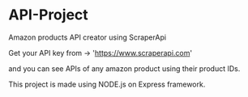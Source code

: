 # API-Project
Amazon products API creator using ScraperApi

Get your API key from -> 'https://www.scraperapi.com'

and you can see APIs of any amazon product using their product IDs.

This project is made using NODE.js on Express framework.
